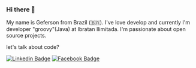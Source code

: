 ### Hi there 👋


My name is Geferson from Brazil (🇧🇷). I've love develop and currently I'm developer "groovy"(Java) at Ibratan Ilimitada. I'm passionate about open source projects.

let's talk about code?

[![Linkedin Badge](https://img.shields.io/badge/-LinkedIn-blue?style=flat-square&logo=Linkedin&logoColor=white&link=https://www.linkedin.com/in/gefersoneuricodossantos)](https://www.linkedin.com/in/gefersoneuricodossantos)
[![Facebook Badge](https://img.shields.io/badge/-Facebook-3b5998?style=flat-square&labelColor=3b5998&logo=Facebook&logoColor=white&link=https://facebook.com/geferson.euricodossantos)](https://facebook.com/geferson.euricodossantos)

